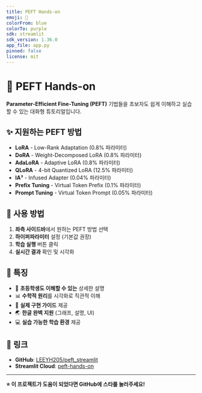 ```yaml
---
title: PEFT Hands-on
emoji: 🧩
colorFrom: blue
colorTo: purple
sdk: streamlit
sdk_version: 1.36.0
app_file: app.py
pinned: false
license: mit
---
```


# 🧩 PEFT Hands-on

**Parameter-Efficient Fine-Tuning (PEFT)** 기법들을 초보자도 쉽게 이해하고 실습할 수 있는 대화형 튜토리얼입니다.

## ✨ **지원하는 PEFT 방법**

- **LoRA** - Low-Rank Adaptation (0.8% 파라미터)
- **DoRA** - Weight-Decomposed LoRA (0.8% 파라미터)
- **AdaLoRA** - Adaptive LoRA (0.8% 파라미터)
- **QLoRA** - 4-bit Quantized LoRA (12.5% 파라미터)
- **IA³** - Infused Adapter (0.04% 파라미터)
- **Prefix Tuning** - Virtual Token Prefix (0.1% 파라미터)
- **Prompt Tuning** - Virtual Token Prompt (0.05% 파라미터)

## 🚀 **사용 방법**

1. **좌측 사이드바**에서 원하는 PEFT 방법 선택
2. **하이퍼파라미터** 설정 (기본값 권장)
3. **학습 실행** 버튼 클릭
4. **실시간 결과** 확인 및 시각화

## 🌟 **특징**

- 🎨 **초등학생도 이해할 수 있는** 상세한 설명
- 📊 **수학적 원리**를 시각화로 직관적 이해
- 🔧 **실제 구현 가이드** 제공
- 🌏 **한글 완벽 지원** (그래프, 설명, UI)
- 💻 **실습 가능한 학습 환경** 제공

## 🔗 **링크**

- **GitHub**: [LEEYH205/peft_streamlit](https://github.com/LEEYH205/peft_streamlit)
- **Streamlit Cloud**: [peft-hands-on](https://peft-hands-on.streamlit.app)

---

**⭐ 이 프로젝트가 도움이 되었다면 GitHub에 스타를 눌러주세요!**
